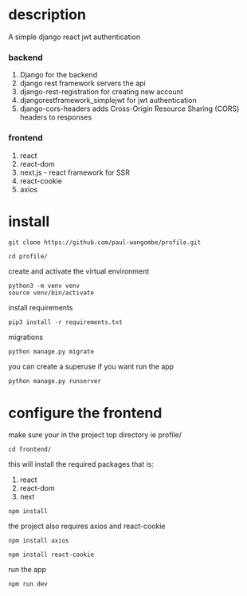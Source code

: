 # description
A simple django react jwt authentication 
### backend
1. Django for the backend
2. django rest framework servers the api
3. django-rest-registration for creating new account
4. djangorestframework_simplejwt for jwt authentication
5. django-cors-headers adds Cross-Origin Resource Sharing (CORS) headers to responses

### frontend
1. react
2. react-dom
3. next.js - react framework for SSR
4. react-cookie 
5. axios 

# install
```shell
git clone https://github.com/paul-wangombe/profile.git
```
```shell
cd profile/
```
create and activate the virtual environment 
```shell
python3 -m venv venv
source venv/bin/activate
```
install requirements
```shell
pip3 install -r requirements.txt
```
migrations
```shell
python manage.py migrate
```
you can create a superuse if you want
run the app
```shell
python manage.py runserver
```

# configure the frontend
make sure your in the project top directory ie profile/

```shell
cd frontend/
```
this will install the required packages that is:
1. react
2. react-dom
3. next
```shell
npm install
```
the project also requires axios and react-cookie
```shell
npm install axios
```
```shell
npm install react-cookie
```

run the app
```shell
npm run dev
```

